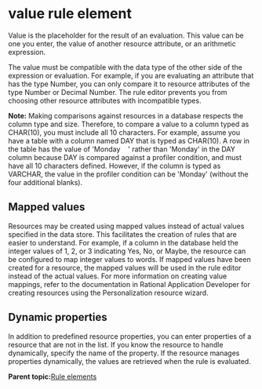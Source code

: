 # value rule element

Value is the placeholder for the result of an evaluation. This value can be one you enter, the value of another resource attribute, or an arithmetic expression.

The value must be compatible with the data type of the other side of the expression or evaluation. For example, if you are evaluating an attribute that has the type Number, you can only compare it to resource attributes of the type Number or Decimal Number. The rule editor prevents you from choosing other resource attributes with incompatible types.

**Note:** Making comparisons against resources in a database respects the column type and size. Therefore, to compare a value to a column typed as CHAR\(10\), you must include all 10 characters. For example, assume you have a table with a column named DAY that is typed as CHAR\(10\). A row in the table has the value of 'Monday&nbsp;&nbsp;&nbsp;&nbsp;' rather than 'Monday' in the DAY column because DAY is compared against a profiler condition, and must have all 10 characters defined. However, if the column is typed as VARCHAR, the value in the profiler condition can be 'Monday' \(without the four additional blanks\).

## Mapped values

Resources may be created using mapped values instead of actual values specified in the data store. This facilitates the creation of rules that are easier to understand. For example, if a column in the database held the integer values of 1, 2, or 3 indicating Yes, No, or Maybe, the resource can be configured to map integer values to words. If mapped values have been created for a resource, the mapped values will be used in the rule editor instead of the actual values. For more information on creating value mappings, refer to the documentation in Rational Application Developer for creating resources using the Personalization resource wizard.

## Dynamic properties

In addition to predefined resource properties, you can enter properties of a resource that are not in the list. If you know the resource to handle dynamically, specify the name of the property. If the resource manages properties dynamically, the values are retrieved when the rule is evaluated.

**Parent topic:**[Rule elements](../pzn/pzn_rule_elements.md)

